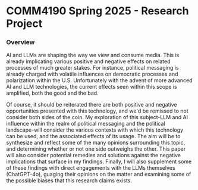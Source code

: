 # COMM4190 Spring 2025 - Research Project


### Overview

AI and LLMs are shaping the way we view and consume media. This is already implicating various positive and negative effects on related processes of much greater stakes. For instance, political messaging is already charged with volatile influences on democratic processes and polarization within the U.S. Unfortunately with the advent of more advanced AI and LLM technologies, the current effects seen within this scope is amplified, both the good and the bad.

Of course, it should be reiterated there are both positive and negative opportunities presented with this technology, and we'd be remissed to not consider both sides of the coin. My exploration of this subject-LLM and AI influence within the realm of political messaging and the political landscape-will consider the various contexts with which this technology can be used, and the associated effects of its usage. The aim will be to synthesize and reflect some of the many opinions surrounding this topic, and determining whether or not one side outweighs the other. This paper will also consider potential remedies and solutions against the negative implications that surface in my findings. Finally, I will also supplement some of these findings with direct engagements with the LLMs themselves (ChatGPT-4o), guaging their opinions on the matter and examining some of the possible biases that this research claims exists.
